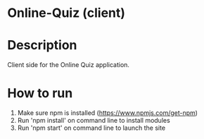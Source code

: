 # Online-Quiz (client)
# Description
Client side for the Online Quiz application.

# How to run
1. Make sure npm is installed (https://www.npmjs.com/get-npm)
2. Run 'npm install' on command line to install modules
3. Run 'npm start' on command line to launch the site
